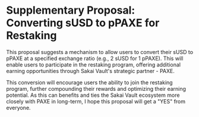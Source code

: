 # Supplementary Proposal: Converting sUSD to pPAXE for Restaking

This proposal suggests a mechanism to allow users to convert their sUSD to pPAXE at a specified exchange ratio (e.g., 2 sUSD for 1 pPAXE). This will enable users to participate in the restaking program, offering additional earning opportunities through Sakai Vault's strategic partner - PAXE.




This conversion will encourage users the ability to join the restaking program, further compounding their rewards and optimizing their earning potential. As this can benefits and ties the Sakai Vault ecosystem more closely with PAXE in long-term, I hope this proposal will get a "YES" from everyone.